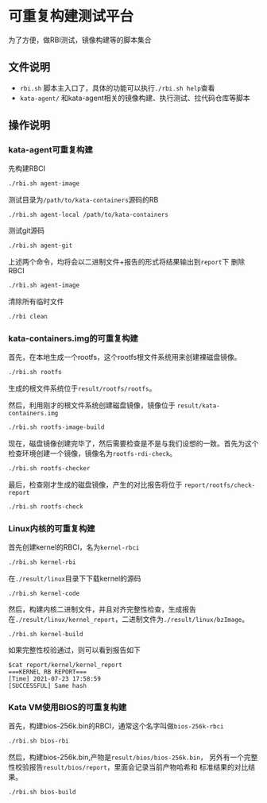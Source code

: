 # 可重复构建测试平台
为了方便，做RBI测试，镜像构建等的脚本集合
## 文件说明
*   `rbi.sh` 脚本主入口了，具体的功能可以执行`./rbi.sh help`查看
*   `kata-agent/` 和kata-agent相关的镜像构建、执行测试、拉代码仓库等脚本  

## 操作说明
### kata-agent可重复构建
先构建RBCI
```bash
./rbi.sh agent-image
```
测试目录为`/path/to/kata-containers`源码的RB
```
./rbi.sh agent-local /path/to/kata-containers
```
测试git源码
```bash
./rbi.sh agent-git
```
上述两个命令，均将会以二进制文件+报告的形式将结果输出到`report`下
删除RBCI
```bash
./rbi.sh agent-image
```
清除所有临时文件
```bash
./rbi clean
```

### kata-containers.img的可重复构建
首先，在本地生成一个rootfs，这个rootfs根文件系统用来创建裸磁盘镜像。
```bash
./rbi.sh rootfs
```

生成的根文件系统位于`result/rootfs/rootfs`。

然后，利用刚才的根文件系统创建磁盘镜像，镜像位于
`result/kata-containers.img`
```bash
./rbi.sh rootfs-image-build
```

现在，磁盘镜像创建完毕了，然后需要检查是不是与我们设想的一致。首先为这个检查环境创建一个镜像，镜像名为`rootfs-rdi-check`。
```bash
./rbi.sh rootfs-checker
```

最后，检查刚才生成的磁盘镜像，产生的对比报告将位于
`report/rootfs/check-report`
```bash
./rbi.sh rootfs-check
```

### Linux内核的可重复构建

首先创建kernel的RBCI，名为`kernel-rbci`
```bash
./rbi.sh kernel-rbi
```

在`./result/linux`目录下下载kernel的源码
```
./rbi.sh kernel-code
```

然后，构建内核二进制文件，并且对齐完整性检查，生成报告在`./result/linux/kernel_report`，二进制文件为`./result/linux/bzImage`。

```
./rbi.sh kernel-build
```

如果完整性校验通过，则可以看到报告如下
```plaintext
$cat report/kernel/kernel_report 
===KERNEL RB REPORT===
[Time] 2021-07-23 17:58:59
[SUCCESSFUL] Same hash
```

### Kata VM使用BIOS的可重复构建
首先，构建bios-256k.bin的RBCI，通常这个名字叫做`bios-256k-rbci`
```bash
./rbi.sh bios-rbi
```

然后，构建bios-256k.bin,产物是`result/bios/bios-256k.bin`，
另外有一个完整性校验报告`result/bios/report`，里面会记录当前产物哈希和
标准结果的对比结果。

```bash
./rbi.sh bios-build
```